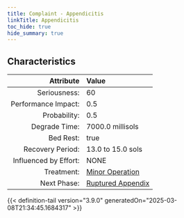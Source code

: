 ```yaml
---
title: Complaint - Appendicitis
linkTitle: Appendicitis
toc_hide: true
hide_summary: true
---
```

<!-- This is generated by the MarsSim HelpGenertor, do not edit. -->

## Characteristics

| Attribute      | Value |
|--------:|:------|
|Seriousness:|60|
|Performance Impact:|0.5|
|Probability:|0.5|
|Degrade Time:|7000.0 millisols|
|Bed Rest:|true|
|Recovery Period:|13.0 to 15.0 sols|
|Influenced by Effort:|NONE|
|Treatment:|[Minor Operation](/docs/definitions/treatment/minor-operation)|
|Next Phase:|[Ruptured Appendix](/docs/definitions/complaint/ruptured-appendix)|
 


{{< definition-tail version="3.9.0" generatedOn="2025-03-08T21:34:45.1684317" >}}

